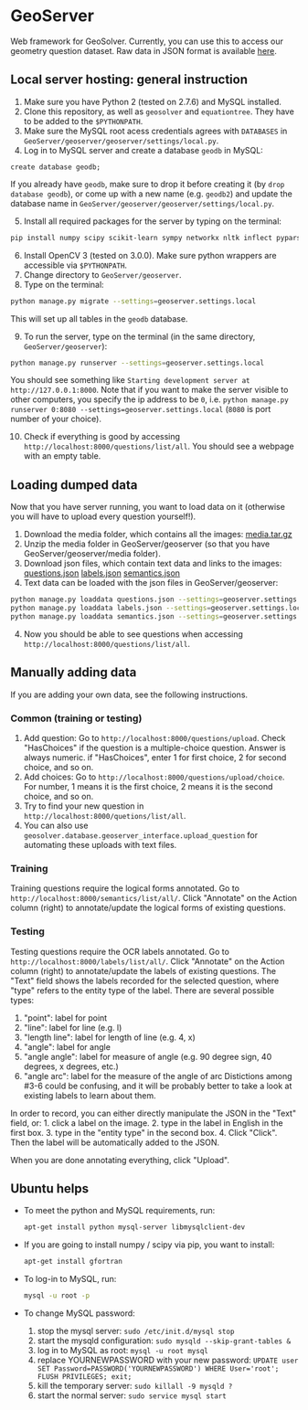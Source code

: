 # GeoServer
Web framework for GeoSolver. Currently, you can use this to access our geometry question dataset. 
Raw data in JSON format is available [here](seominjoon.github.io/geosolver).

## Local server hosting: general instruction
1. Make sure you have Python 2 (tested on 2.7.6) and MySQL installed.
2. Clone this repository, as well as `geosolver` and `equationtree`. They have to be added to the `$PYTHONPATH`. 
3. Make sure the MySQL root acess credentials agrees with `DATABASES` in `GeoServer/geoserver/geoserver/settings/local.py`.
4. Log in to MySQL server and create a database `geodb` in MySQL: 

  ```mysql
  create database geodb;
  ```
  
  If you already have `geodb`, make sure to drop it before creating it (by `drop database geodb`), or come up with a new name (e.g. `geodb2`) and update the database name in `GeoServer/geoserver/geoserver/settings/local.py`.
  
5. Install all required packages for the server by typing on the terminal: 
  
  ```bash
  pip install numpy scipy scikit-learn sympy networkx nltk inflect pyparsing matplotlib pydot2 mysql-python django django-picklefield jsonfield django-storages boto django-modeldict pillow unipath beautifulsoup4 requests
  ```
  
6. Install OpenCV 3 (tested on 3.0.0). Make sure python wrappers are accessible via `$PYTHONPATH`.
7. Change directory to `GeoServer/geoserver`. 
8. Type on the terminal: 
  ```bash
  python manage.py migrate --settings=geoserver.settings.local
  ```
  This will set up all tables in the `geodb` database.

9. To run the server, type on the terminal (in the same directory, `GeoServer/geoserver`): 
  ```bash
  python manage.py runserver --settings=geoserver.settings.local
  ```

  You should see something like `Starting development server at http://127.0.0.1:8000`.
  Note that if you want to make the server visible to other computers, you specify the ip address to be `0`, i.e. `python manage.py runserver 0:8080 --settings=geoserver.settings.local` (`8080` is port number of your choice).
  
10. Check if everything is good by accessing `http://localhost:8000/questions/list/all`. You should see a webpage with an empty table.

## Loading dumped data
Now that you have server running, you want to load data on it (otherwise you will have to upload every question yourself!).

1. Download the media folder, which contains all the images: [media.tar.gz](https://s3-us-west-2.amazonaws.com/geosolver-server/dump/68bd697ca57cdac1f2738a8d7e468fdccd7e5545/media.tar.gz)
2. Unzip the media folder in GeoServer/geoserver (so that you have GeoServer/geoserver/media folder).
3. Download json files, which contain text data and links to the images:
[questions.json](https://s3-us-west-2.amazonaws.com/geosolver-server/dump/68bd697ca57cdac1f2738a8d7e468fdccd7e5545/questions.json)
[labels.json](https://s3-us-west-2.amazonaws.com/geosolver-server/dump/68bd697ca57cdac1f2738a8d7e468fdccd7e5545/labels.json)
[semantics.json](https://s3-us-west-2.amazonaws.com/geosolver-server/dump/68bd697ca57cdac1f2738a8d7e468fdccd7e5545/semantics.json)
4. Text data can be loaded with the json files in GeoServer/geoserver:

  ```bash
  python manage.py loaddata questions.json --settings=geoserver.settings.local
  python manage.py loaddata labels.json --settings=geoserver.settings.local
  python manage.py loaddata semantics.json --settings=geoserver.settings.local
  ```
  
4. Now you should be able to see questions when accessing `http://localhost:8000/questions/list/all`.

## Manually adding data
If you are adding your own data, see the following instructions.

### Common (training or testing)
1. Add question: Go to `http://localhost:8000/questions/upload`. Check "HasChoices" if the question is a multiple-choice question. Answer is always numeric. if "HasChoices", enter 1 for first choice, 2 for second choice, and so on.
2. Add choices: Go to `http://localhost:8000/questions/upload/choice`. For number, 1 means it is the first choice, 2 means it is the second choice, and so on.
3. Try to find your new question in `http://localhost:8000/quetions/list/all`.
4. You can also use `geosolver.database.geoserver_interface.upload_question` for automating these uploads with text files.

### Training
Training questions require the logical forms annotated. Go to `http://localhost:8000/semantics/list/all/`. 
Click "Annotate" on the Action column (right) to annotate/update the logical forms of existing questions.

### Testing
Testing questions require the OCR labels annotated. Go to `http://localhost:8000/labels/list/all/`. 
Click "Annotate" on the Action column (right) to annotate/update the labels of existing questions. 
The "Text" field shows the labels recorded for the selected question, where "type" refers to the entity type of the label.
There are several possible types:
1. "point": label for point
2. "line": label for line (e.g. l)
3. "length line": label for length of line (e.g. 4, x)
4. "angle": label for angle
5. "angle angle": label for measure of angle (e.g. 90 degree sign, 40 degrees, x degrees, etc.)
6. "angle arc": label for the measure of the angle of arc
Distictions among #3-6 could be confusing, and it will be probably better to take a look at existing labels to learn about them.

In order to record, you can either directly manipulate the JSON in the "Text" field, or: 1. click a label on the image. 2. type in the label in English in the first box. 3. type in the "entity type" in the second box. 4. Click "Click". Then the label will be automatically added to the JSON. 

When you are done annotating everything, click "Upload".

## Ubuntu helps
* To meet the python and MySQL requirements, run:
  
  ```bash
  apt-get install python mysql-server libmysqlclient-dev
  ```
  
* If you are going to install numpy / scipy via pip, you want to install:
  
  ```bash
  apt-get install gfortran
  ```
  
* To log-in to MySQL, run:
  
  ```bash
  mysql -u root -p
  ```
  
* To change MySQL password:
  1. stop the mysql server: `sudo /etc/init.d/mysql stop`
  2. start the mysqld configuration: `sudo mysqld --skip-grant-tables &`
  3. log in to MySQL as root: `mysql -u root mysql`
  4. replace YOURNEWPASSWORD with your new password: `UPDATE user SET Password=PASSWORD('YOURNEWPASSWORD') WHERE User='root'; FLUSH PRIVILEGES; exit;`
  5. kill the temporary server: `sudo killall -9 mysqld ?`
  6. start the normal server: `sudo service mysql start`

